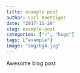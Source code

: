 ```yaml
---
title: example post
author: Carl Boettiger
date: "2017-11-29"
slug: example-post
categories: ["r", "hugo"]
tags: ["example"]
image: "img/bg4.jpg"
---
```


Awesome blog post

